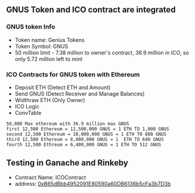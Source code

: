 ## GNUS Token and ICO contract are integrated
### GNUS token Info
- Token name: Genius Tokens
- Token Symbol: GNUS
- 50 million limit - 7.38 million to owner's contract, 36.9 million in ICO, so only 5.72 million left to mint
### ICO Contracts for GNUS token with Ethereum
- Deposit ETH (Detect ETH and Amount)
- Send GNUS (Detect Receiver and Manage Balances)
- Widthraw ETH (Only Owner)
- ICO Logic
- ConvTable
```
50,000 Max ethereum with 36.9 million max GNUS
first 12,500 Ethereum = 12,500,000 GNUS = 1 ETH TO 1,000 GNUS
second 12,500 Ethereum = 10,000,000 GNUS = 1 ETH TO 800 GNUS
third 12,500 Ethereum = 8,000,000 GNUS = 1  ETH TO 640 GNUS
fourth 12,500 Ethreum = 6,400,000 GNUS = 1 ETH TO 512 GNUS
```
## Testing in Ganache and Rinkeby
- Contract Name: ICOContract
- address: [0xB65dBbb4952091E80590a60DB6136b5cFa3b7D3b](https://rinkeby.etherscan.io/address/0xB65dBbb4952091E80590a60DB6136b5cFa3b7D3b)
